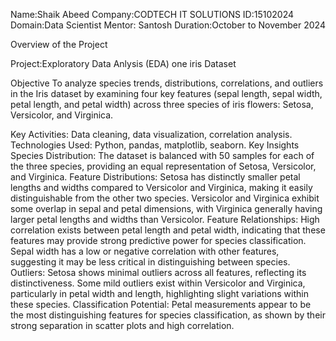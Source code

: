 Name:Shaik Abeed
Company:CODTECH IT SOLUTIONS
ID:15102024
Domain:Data Scientist 
Mentor: Santosh
Duration:October to November 2024

Overview of the Project

Project:Exploratory Data Anlysis (EDA) one iris Dataset

Objective
To analyze species trends, distributions, correlations, and outliers in the Iris dataset by examining four key features (sepal length, sepal width, petal length, and petal width) across three species of iris flowers: Setosa, Versicolor, and Virginica.

Key Activities: Data cleaning, data visualization, correlation analysis.
Technologies Used: Python, pandas, matplotlib, seaborn.
Key Insights
Species Distribution:
The dataset is balanced with 50 samples for each of the three species, providing an equal representation of Setosa, Versicolor, and Virginica.
Feature Distributions:
Setosa has distinctly smaller petal lengths and widths compared to Versicolor and Virginica, making it easily distinguishable from the other two species.
Versicolor and Virginica exhibit some overlap in sepal and petal dimensions, with Virginica generally having larger petal lengths and widths than Versicolor.
Feature Relationships:
High correlation exists between petal length and petal width, indicating that these features may provide strong predictive power for species classification.
Sepal width has a low or negative correlation with other features, suggesting it may be less critical in distinguishing between species.
Outliers:
Setosa shows minimal outliers across all features, reflecting its distinctiveness.
Some mild outliers exist within Versicolor and Virginica, particularly in petal width and length, highlighting slight variations within these species.
Classification Potential:
Petal measurements appear to be the most distinguishing features for species classification, as shown by their strong separation in scatter plots and high correlation.

